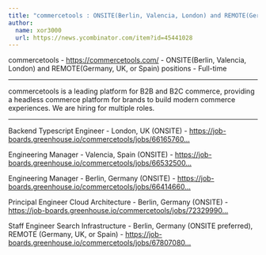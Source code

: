 ```yaml
---
title: "commercetools : ONSITE(Berlin, Valencia, London) and REMOTE(Germany, UK, or Spain) positions"
author:
  name: xor3000
  url: https://news.ycombinator.com/item?id=45441028
---
```

commercetools - <a href="https:&#x2F;&#x2F;commercetools.com&#x2F;" rel="nofollow">https:&#x2F;&#x2F;commercetools.com&#x2F;</a> - ONSITE(Berlin, Valencia, London) and REMOTE(Germany, UK, or Spain) positions - Full-time

---

commercetools is a leading platform for B2B and B2C commerce, providing a headless commerce platform for brands to build modern commerce experiences. We are hiring for multiple roles.

---

Backend Typescript Engineer - London, UK (ONSITE) - <a href="https:&#x2F;&#x2F;job-boards.greenhouse.io&#x2F;commercetools&#x2F;jobs&#x2F;6616576003" rel="nofollow">https:&#x2F;&#x2F;job-boards.greenhouse.io&#x2F;commercetools&#x2F;jobs&#x2F;66165760...</a>

Engineering Manager - Valencia, Spain (ONSITE) - <a href="https:&#x2F;&#x2F;job-boards.greenhouse.io&#x2F;commercetools&#x2F;jobs&#x2F;6653250003" rel="nofollow">https:&#x2F;&#x2F;job-boards.greenhouse.io&#x2F;commercetools&#x2F;jobs&#x2F;66532500...</a>

Engineering Manager - Berlin, Germany (ONSITE) - <a href="https:&#x2F;&#x2F;job-boards.greenhouse.io&#x2F;commercetools&#x2F;jobs&#x2F;6641466003" rel="nofollow">https:&#x2F;&#x2F;job-boards.greenhouse.io&#x2F;commercetools&#x2F;jobs&#x2F;66414660...</a>

Principal Engineer Cloud Architecture - Berlin, Germany (ONSITE) - <a href="https:&#x2F;&#x2F;job-boards.greenhouse.io&#x2F;commercetools&#x2F;jobs&#x2F;7232999003" rel="nofollow">https:&#x2F;&#x2F;job-boards.greenhouse.io&#x2F;commercetools&#x2F;jobs&#x2F;72329990...</a>

Staff Engineer Search Infrastructure - Berlin, Germany (ONSITE preferred), REMOTE (Germany, UK, or Spain) - <a href="https:&#x2F;&#x2F;job-boards.greenhouse.io&#x2F;commercetools&#x2F;jobs&#x2F;6780708003" rel="nofollow">https:&#x2F;&#x2F;job-boards.greenhouse.io&#x2F;commercetools&#x2F;jobs&#x2F;67807080...</a>
<JobApplication />
